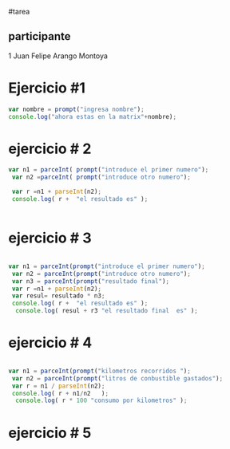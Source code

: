 #tarea

## participante
1 Juan Felipe Arango Montoya

# Ejercicio #1


```javascript
var nombre = prompt("ingresa nombre");
console.log("ahora estas en la matrix"+nombre);

```
#  ejercicio # 2

```javascript
var n1 = parceInt( prompt("introduce el primer numero");
 var n2 =parceInt( prompt("introduce otro numero");

 var r =n1 + parseInt(n2);
 console.log( r +  "el resultado es" );



```
#  ejercicio # 3

```javascript

var n1 = parceInt(prompt("introduce el primer numero");
 var n2 = parceInt(prompt("introduce otro numero");
 var n3 = parceInt(prompt("resultado final");
 var r =n1 + parseInt(n2);
 var resul= resultado * n3;
 console.log( r +  "el resultado es" );
  console.log( resul + r3 "el resultado final  es" );

```


#  ejercicio # 4

```javascript

var n1 = parceInt(prompt("kilometros recorridos ");
 var n2 = parceInt(prompt("litros de conbustible gastados");
 var r = n1 / parseInt(n2);
 console.log( r + n1/n2   );
  console.log( r * 100 "consumo por kilometros" );

```


#  ejercicio # 5

```javascript

```
